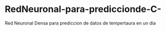 # RedNeuronal-para-prediccionde-C-
Red Neuronal Densa para prediccion de datos de tempertaura en un dia
